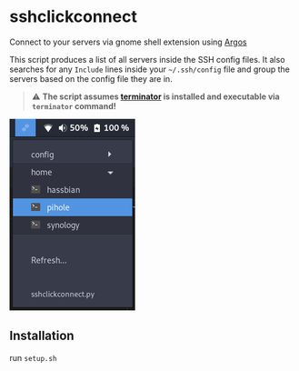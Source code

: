 # sshclickconnect
Connect to your servers via gnome shell extension using [Argos](https://github.com/p-e-w/argos)

This script produces a list of all servers inside the SSH config files.
It also searches for any `Include` lines inside your `~/.ssh/config` file and group the servers based on the config file they are in.

> :warning: **The script assumes [terminator](https://gnome-terminator.org/) is installed and executable via `terminator` command!**

![Screenshot](sshclickconnect-example.png)

## Installation
run `setup.sh`
